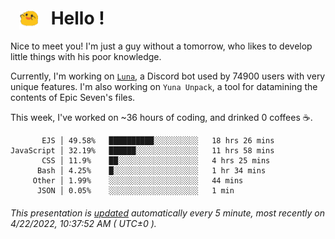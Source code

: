 <h1>   <img src="./spoink.gif" style="vertical-align:middle;" width="30px">   Hello ! </h1>

Nice to meet you! I'm just a guy without a tomorrow, who likes to develop little things with his poor knowledge.

Currently, I'm working on <a href='https://github.com/Asgarrrr/Luna'>`Luna`</a>, a Discord bot used by 74900 users with very unique features. I'm also working on `Yuna Unpack`, a tool for datamining the contents of Epic Seven's files.

This week, I've worked on ~36 hours of coding, and drinked 0 coffees ☕.

```
       EJS │ 49.58%   ██████████░░░░░░░░░░   18 hrs 26 mins
JavaScript │ 32.19%   ██████░░░░░░░░░░░░░░   11 hrs 58 mins
       CSS │ 11.9%    ██░░░░░░░░░░░░░░░░░░   4 hrs 25 mins
      Bash │ 4.25%    █░░░░░░░░░░░░░░░░░░░   1 hr 34 mins
     Other │ 1.99%    ░░░░░░░░░░░░░░░░░░░░   44 mins
      JSON │ 0.05%    ░░░░░░░░░░░░░░░░░░░░   1 min
```

###### This presentation is [updated](https://github.com/Asgarrrr) automatically every 5 minute, most recently on 4/22/2022, 10:37:52 AM ( UTC±0 ).